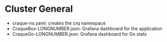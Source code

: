 # Cluster General

* craque-ns.yaml: creates the crq namespace
* CraqueBox-LONGNUMBER.json: Grafana dashboard for the application
* CraqueGo-LONGNUMBER.json: Grafana dashboard for Go stats


